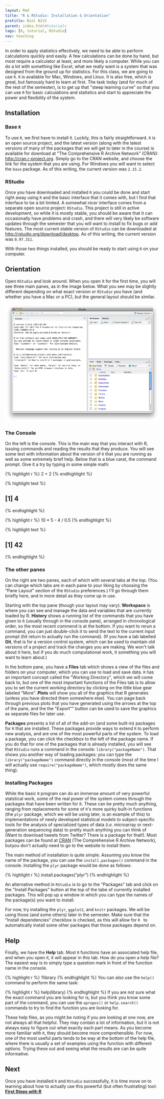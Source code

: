 ```yaml
---
layout: Rmd
title: "R & RStudio: Installation & Orientation"
pretitle: Biol B215
parent: index.html#tutorials
tags: [R, tutorial, RStudio]
nav: teaching
---
```




In order to apply statistics effectively, we need to be able to perform calculations quickly and easily. A few calculations can be done by hand, but most require a calculator at least, and more likely a computer. While you can do a lot with something like Excel, what we really want is a system that was designed from the ground up for statistics. For this class, we are going to use `R`. `R` is available for Mac, Windows, and Linux. It is also free, which is great, but famously hard to learn at first. The task today (and for much of the rest of the semester), is to get up that "steep learning curve" so that you can use `R` for basic calculations and statistics and start to appreciate the power and flexibility of the system.

## Installation

### Base `R`

To use `R`, we first have to install it. Luckily, this is fairly straightforward. `R` is an open source project, and the latest version (along with the latest versions of many of the packages that we will get to later in the course) is available for download at "The Comprehensive R Archive Network" (CRAN): <http://cran.r-project.org>. Simply go to the CRAN website, and choose the link for the system that you are using. For Windows you will want to select the `base` package. As of this writing, the current version was `2.15.2`.

### RStudio

Once you have downloaded and installed `R` you could be done and start right away using `R` and the basic interface that it comes with, but I find that interface to be a bit limited. A somewhat nicer interface comes from a separate open source project: `RStudio`. This project is still in active development, so while it is mostly stable, you should be aware that it can occasionally have problems and crash, and there will very likely be software updates through the semester that you will want to install to fix bugs or add features. The most current stable version of `RStudio` can be downloaded at <http://rstudio.org/download/desktop>. As of this writing, the current version was `0.97.311`.

With those two things installed, you should be ready to start using `R` on your computer.

## Orientation

Open `RStudio` and look around.  When you open it for the first time, you will see three main panes, as in the image below. What you see may be slightly different depending on what exact version or `RStudio` you have (and whether you have a Mac or a PC), but the general layout should be similar.

![RStudio main window](images/RStudio_window.png "The RStudio window at startup.")

### The Console

On the left is the console. This is the main way that you interact with R, issuing commands and reading the results that they produce. You will see some text with information about the version of `R` that you are running as well as some extremely brief help. Below that is a blue carat, the command prompt. Give it a try by typing in some simple math:


{% highlight r %}
2 + 2
{% endhighlight %}



{% highlight text %}
## [1] 4
{% endhighlight %}



{% highlight r %}
10 * 5 - 4 / 0.5
{% endhighlight %}



{% highlight text %}
## [1] 42
{% endhighlight %}



### The other panes

On the right are two panes, each of which with several tabs at the top. (You can change which tabs are in each pane to your liking by choosing the "Pane Layout" section of the `RStudio` preferences.) I'll go through them briefly here, and in more detail as they come up in use.

Starting with the top pane (though your layout may vary): **Workspace** is where you can see and manage the data and variables that are currently loaded by R. **History** shows a running list of the commands that you have given to `R` (usually through in the console pane), arranged in chronological order, so the most recent commend is at the bottom. If you want to rerun a command, you can just double-click it to send the text to the current input prompt (hit return to actually run the command). (If you have a tab labelled **Git**, that is for a version control system, which can be used to maintain old versions of a project and track the changes you are making. We won't talk about it here, but if you do much computational work, it something you will want to learn about.)

In the bottom pane, you have a **Files** tab which shows a view of the files and folders on your computer, which you can use to load and save data. `R` has an important concept called the "Working Directory", which we will come back to, but one of the most important functions of the Files tab is to allow you to set the current working directory by clicking on the little blue gear labeled "More". **Plots** will show you all of the graphics that R generates (unless you have directed them somewhere else). You can page back through previous plots that you have generated using the arrows at the top of the pane, and the the "Export"" button can be used to save the graphics as separate files for later use. 

**Packages** presents a list of all of the add-on (and some built-in) packages for `R` that are installed. These packages provide ways to extend `R` to perform new analysis, and are one of the most powerful parts of the system. To load a package, you can click the checkbox to the left of the package name. If you do that for one of the packages that is already installed, you will see that `RStudio` runs a command in the console: `library("packageName")`. That shows you another way of loading packages: you can type the `library("packageName")` command directly in the console (most of the time I will actually use `require("packageName")`, which mostly does the same thing). 

### Installing Packages
While the basic `R` program can do an immense amount of very powerful statstical work, some of the real power of the system comes through the packages that have been written for it. These can be pretty much anything, ranging from replacements for some of `R`'s more quirky built-in functions (the `plyr` package, which we will be using later, is an example of this) to implementations of newly developed statistical models to subject-specific tools for the analysis of specialized types of data (*i.e.* microarray or next-generation sequencing data) to pretty much anything you can think of (Want to download tweets from Twitter? There is a package for that!). Most packages can be found at [CRAN](http://cran.r-project.org/) (The Comprehensive R Archive Network), butyou don't actually need to go to the website to install them.

The main method of installation is quite simple. Assuming you know the name of the package, you can  use the `install.packages()` command in the console. Installing the `plyr` package would be done as follows:

{% highlight r %}
install.packages("plyr")
{% endhighlight %}

An alternative method in `RStudio` is to go to the "Packages" tab and click on the "Install Packages" button at the top of the tabe of currently installed packages. This will pop up a window in which you can type the names of the package(s) you want to install. 

For now, try installing the `plyr`, `ggplot2`, and `knitr` packages. We will be using those (and some others) later in the semester. Make sure that the "Install dependencies" checkbox is checked, as this will allow for `R ` to automatically install some other packages that those packages depend on.

## Help

Finally, we have the **Help** tab. Most `R` functions have an associated help file, and when you open it, it will appear in this tab. How do you open a help file? The easiest way is to simply type a question mark in front of the function name in the console.

{% highlight r %}
?library
{% endhighlight %}
You can also use the `help()` command to perform the same task:

{% highlight r %}
help(library)
{% endhighlight %}
If you are not sure what the exact command you are looking for is, but you think you know some part of the command, you can use the `apropos()`  or `help.search()` commands to try to find the  function you are looking for.

These help files, as you might be noting if you are looking at one now, are not always all that helpful. They may contain a lot of information, but it is not always easy to figure out what exactly each part means. As you become more familiar with `R`, they should become more comprehensible. For now, one of the most useful parts tends to be way at the bottom of the help file, where there is usually a set of examples using the function with different options. Trying these out and seeing what the results are can be quite informative. 

## Next
Once you have installed `R` and `RStudio` successfully, it is time move on to learning about how to actually use this powerful (but often frustrating) tool:   
**[First Steps with R](first_steps.html)**
